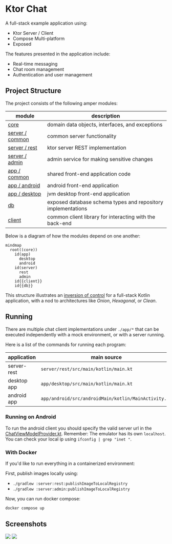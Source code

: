 # Ktor Chat

A full-stack example application using:
- Ktor Server / Client
- Compose Multi-platform
- Exposed

The features presented in the application include:
- Real-time messaging
- Chat room management
- Authentication and user management

## Project Structure

The project consists of the following amper modules:

| module                           | description                                                  |
|----------------------------------|--------------------------------------------------------------|
| [core](core)                     | domain data objects, interfaces, and exceptions              |
| [server / common](server/common) | common server functionality                                  |
| [server / rest](server/rest)     | ktor server REST implementation                              |
| [server / admin](server/admin)   | admin service for making sensitive changes                   |
| [app / common](app/common)       | shared front-end application code                            |
| [app / android](app/android)     | android front-end application                                |
| [app / desktop](app/desktop)     | jvm desktop front-end application                            |
| [db](db)                         | exposed database schema types and repository implementations |
| [client](client)                 | common client library for interacting with the back-end      |

Below is a diagram of how the modules depend on one another:

```mermaid
mindmap
  root((core))
    id(app)
      desktop
      android
    id(server)
      rest
      admin
    id{{client}}
    id{{db}}
```

This structure illustrates an [inversion of control](https://en.wikipedia.org/wiki/Inversion_of_control) 
for a full-stack Kotlin application, with a nod to architectures like _Onion_, _Hexagonal_, or _Clean_.

## Running

There are multiple chat client implementations under `./app/*` that can be executed independently 
with a mock environment, or with a server running.

Here is a list of the commands for running each program:

| application | main source                                          | gradle command                  |
|-------------|------------------------------------------------------|---------------------------------|
| server-rest | `server/rest/src/main/kotlin/main.kt`                | `./gradlew :server:rest:run`    |
| desktop app | `app/desktop/src/main/kotlin/main.kt`                | `./gradlew :app:desktop:jvmRun` |
| android app | `app/android/src/androidMain/kotlin/MainActivity.kt` |                                 |

### Running on Android

To run the android client you should specify the valid server url in the [ChatViewModelProvider.kt](app/common/src@android/ktor/chat/vm/ChatViewModelProvider.kt).
Remember: The emulator has its own `localhost`. You can check your local ip using `ifconfig | grep "inet "`.

### With Docker

If you'd like to run everything in a containerized environment:

First, publish images locally using:
- `./gradlew :server:rest:publishImageToLocalRegistry`
- `./gradlew :server:admin:publishImageToLocalRegistry`

Now, you can run docker compose:
```bash
docker compose up
```

## Screenshots

![](docs/chat-desktop.png)
![](docs/chat-phone.png)
